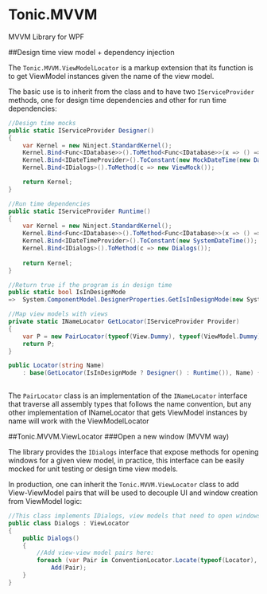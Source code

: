 # Tonic.MVVM
MVVM Library for WPF

##Design time view model + dependency injection

The `Tonic.MVVM.ViewModelLocator` is a markup extension that its function 
is to get ViewModel instances given the name of the view model.

The basic use is to inherit from the class and to have two `IServiceProvider` methods, one for design time dependencies and other for run time dependencies:

```c#
//Design time mocks
public static IServiceProvider Designer()
{
    var Kernel = new Ninject.StandardKernel();
    Kernel.Bind<Func<IDatabase>>().ToMethod<Func<IDatabase>>(x => () => new InMemoryDatabase(new MockContext()));
    Kernel.Bind<IDateTimeProvider>().ToConstant(new MockDateTime(new DateTime(2013, 05, 27)));
    Kernel.Bind<IDialogs>().ToMethod(c => new ViewMock());

    return Kernel;
}

//Run time dependencies
public static IServiceProvider Runtime()
{
    var Kernel = new Ninject.StandardKernel();
    Kernel.Bind<Func<IDatabase>>().ToMethod<Func<IDatabase>>(x => () => new ContextDatabase(new Db()));
    Kernel.Bind<IDateTimeProvider>().ToConstant(new SystemDateTime());
    Kernel.Bind<IDialogs>().ToMethod(c => new Dialogs());
    
    return Kernel;
}

//Return true if the program is in design time
public static bool IsInDesignMode
=>  System.ComponentModel.DesignerProperties.GetIsInDesignMode(new System.Windows.DependencyObject());

//Map view models with views
private static INameLocator GetLocator(IServiceProvider Provider)
{
    var P = new PairLocator(typeof(View.Dummy), typeof(ViewModel.Dummy), Provider);
    return P;
}

public Locator(string Name)
    : base(GetLocator(IsInDesignMode ? Designer() : Runtime()), Name) { }
    

```

The `PairLocator` class is an implementation of the `INameLocator` 
interface that traverse all assembly types that follows the name convention, 
but any other implementation of INameLocator that gets ViewModel instances by name will work with the ViewModelLocator

##Tonic.MVVM.ViewLocator
###Open a new window (MVVM way)

The library provides the `IDialogs` interface that expose methods for opening windows for a given view model, in practice, this interface can be easily mocked for unit testing or design time view models.

In production, one can inherit the `Tonic.MVVM.ViewLocator` class to add View-ViewModel pairs that will be used to decouple UI and window creation from ViewModel logic:

```c#
//This class implements IDialogs, view models that need to open windows can depend on the IDialogs interface
public class Dialogs : ViewLocator
{
    public Dialogs()
    {
        //Add view-view model pairs here:
        foreach (var Pair in ConventionLocator.Locate(typeof(Locator), typeof(ViewModel.Dummy)))
            Add(Pair);
    }
}
```
